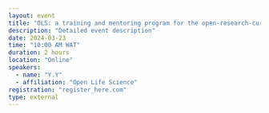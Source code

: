 ```yaml
---
layout: event
title: "OLS: a training and mentoring program for the open-research-curious"
description: "Detailed event description" 
date: 2024-03-23
time: "10:00 AM WAT"
duration: 2 hours
location: "Online"
speakers:
  - name: "Y.Y"
  - affiliation: "Open Life Science"
registration: "register_here.com"
type: external
---
```


<!-- event-specific content added here... -->